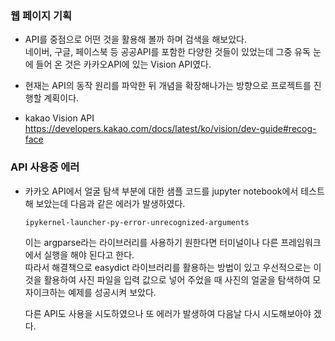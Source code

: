 ### 웹 페이지 기획   
- API를 중점으로 어떤 것을 활용해 볼까 하며 검색을 해보았다.   
네이버, 구글, 페이스북 등 공공API를 포함한 다양한 것들이 있었는데 그중 유독 눈에 들어 온 것은 카카오API에 있는 Vision API였다.   
   
- 현재는 API의 동작 원리를 파악한 뒤 개념을 확장해나가는 방향으로 프로젝트를 진행할 계획이다.   
   
- kakao Vision API
<https://developers.kakao.com/docs/latest/ko/vision/dev-guide#recog-face>   

### API 사용중 에러
- 카카오 API에서 얼굴 탐색 부분에 대한 샘플 코드를 jupyter notebook에서 테스트 해 보았는데 다음과 같은 에러가 발생하였다.   
   ```
   ipykernel-launcher-py-error-unrecognized-arguments   
   ```
   이는 argparse라는 라이브러리를 사용하기 원한다면 터미널이나 다른 프레임워크에서 실행을 해야 된다고 한다.   
   따라서 해결책으로 easydict 라이브러리를 활용하는 방법이 있고 우선적으로는 이것을 활용하여 사진 파일을 입력 값으로 넣어 주었을 때 사진의 얼굴을 탐색하여 모자이크하는 예제를 성공시켜 보았다.   
   
   다른 API도 사용을 시도하였으나 또 에러가 발생하여 다음날 다시 시도해보아야 겠다.
